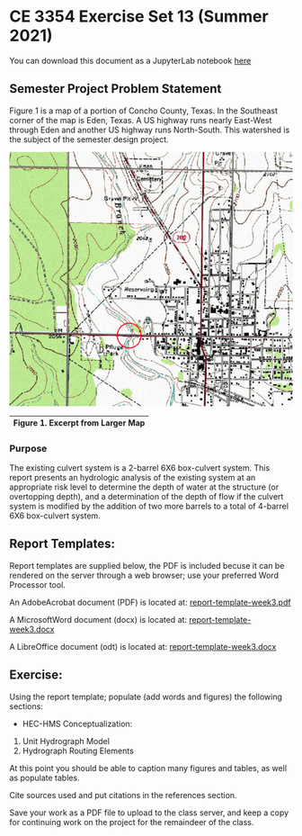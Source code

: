 # CE 3354 Exercise Set 13 (Summer 2021)
You can download this document as a JupyterLab notebook [here](https://3.137.111.182/ce-3354-webbook/lesson8/es8.ipynb)

## Semester Project Problem Statement
Figure 1 is a map of a portion of Concho County, Texas.  In the Southeast corner of the map is Eden, Texas.  A US highway runs nearly East-West through Eden and another US highway runs North-South.  This watershed is the subject of the semester design project.

![Figure 1](hardinbranch-RFS.png)

|Figure 1.  Excerpt from Larger Map|
|---|

### Purpose 
The existing culvert system is a 2-barrel 6X6 box-culvert system.  This report presents an hydrologic analysis of the existing system at an appropriate risk level to determine the depth of water at the structure (or overtopping depth), and a determination of the depth of flow if the culvert system is modified by the addition of two more barrels to a total of 4-barrel 6X6 box-culvert system.

## Report Templates:

Report templates are supplied below, the PDF is included becuse it can be rendered on the server through a web browser; use your preferred Word Processor tool.

An AdobeAcrobat document (PDF) is located at: [report-template-week3.pdf](https://3.137.111.182/ce-3354-webbook/lesson8/report-template-week3.pdf)

A MicrosoftWord document (docx) is located at: [report-template-week3.docx](https://3.137.111.182/ce-3354-webbook/lesson8/report-template-week3.docx)

A LibreOffice document (odt) is located at: [report-template-week3.docx](https://3.137.111.182/ce-3354-webbook/lesson8/report-template-week3.docx)

## Exercise: 
Using the report template; populate (add words and figures) the following sections:

 - HEC-HMS Conceptualization:
 1. Unit Hydrograph Model
 2. Hydrograph Routing Elements

At this point you should be able to caption many figures and tables, as well as populate tables.

Cite sources used and put citations in the references section.

Save your work as a PDF file to upload to the class server, and keep a copy for continuing work on the project for the remaindeer of the class.


```python

```
